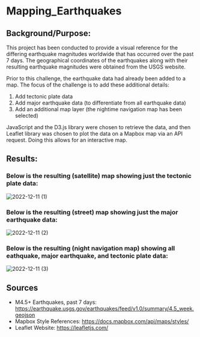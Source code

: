 # Mapping_Earthquakes

## Background/Purpose:
This project has been conducted to provide a visual reference for the differing earthquake magnitudes worldwide that has occurred over the past 7 days. The geographical coordinates of the earthquakes along with their resulting earthquake magnitudes were obtained from the USGS website.

Prior to this challenge, the earthquake data had already been added to a map. The focus of the challenge is to add these additional details:
1. Add tectonic plate data
2. Add major earthquake data (to differentiate from all earthquake data)
3. Add an additional map layer (the nightime navigation map has been selected)

JavaScript and the D3.js library were chosen to retrieve the data, and then Leaflet library was chosen to plot the data on a Mapbox map via an API request. Doing this allows for an interactive map. 

## Results:

### Below is the resulting (satellite) map showing just the tectonic plate data:

![2022-12-11 (1)](https://user-images.githubusercontent.com/101941048/206928485-577bf2be-8eb8-4b40-84ec-6815085a3ccf.png)

### Below is the resulting (street) map showing just the major earthquake data:

![2022-12-11 (2)](https://user-images.githubusercontent.com/101941048/206928561-87e7bd2e-a0fa-44da-9b5a-daecdcea525b.png)

### Below is the resulting (night navigation map) showing all eathquake, major earthquake, and tectonic plate data:

![2022-12-11 (3)](https://user-images.githubusercontent.com/101941048/206928664-7c87380e-23d3-479e-b923-33b9d57b1ef1.png)





## Sources
* M4.5+ Earthquakes, past 7 days: https://earthquake.usgs.gov/earthquakes/feed/v1.0/summary/4.5_week.geojson
* Mapbox Style References: https://docs.mapbox.com/api/maps/styles/
* Leaflet Website: https://leafletjs.com/
